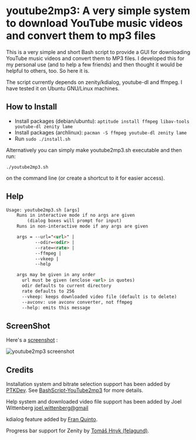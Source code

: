 # youtube2mp3: A very simple system to download YouTube music videos and convert them to mp3 files

This is a very simple and short Bash script to provide a GUI for downloading
YouTube music videos and convert them to MP3 files. I developed this for my
personal use (and to help a few friends) and then thought it would be helpful to
others, too. So here it is.

The script currently depends on zenity/kdialog, youtube-dl and ffmpeg. I have
tested it on Ubuntu GNU/Linux machines.

## How to Install

- Install packages (debian/ubuntu): `aptitude install ffmpeg libav-tools youtube-dl zenity lame`
- Install packages (archlinux):     `pacman -S ffmpeg youtube-dl zenity lame`
- Run `sudo ./install.sh`

Alternatively you can simply make youtube2mp3.sh executable and then run:

`./youtube2mp3.sh`

on the command line (or create a shortcut to it for easier access).

## Help
```html
Usage: youtube2mp3.sh [args]
    Runs in interactive mode if no args are given
        (dialog boxes will prompt for input)
    Runs in non-interactive mode if any args are given

    args = --url="<url>" |
           --odir=<odir> |
           --rate=<rate> |
           --ffmpeg |
           --vkeep |
           --help

    args may be given in any order
      url must be given (enclose <url> in quotes)
      odir defaults to current directory
      rate defaults to 256
      --vkeep: keeps downloaded video file (default is to delete)
      --avconv: use avconv converter, not ffmpeg
      --help: emits this message
```

## ScreenShot

Here's a [screenshot](https://raw.github.com/emres/youtube2mp3/master/img/screenshot_full.png) :

![youtube2mp3 screenshot](https://raw.github.com/emres/youtube2mp3/master/img/screenshot_thumbs.png "youtube2mp3 screen shot")

## Credits

Installation system and bitrate selection support has been added by
[PTKDev](https://github.com/PTKDev). See
[BashScript-YouTube2mp3](https://github.com/PTKDev/BashScript-YouTube2mp3) for more details.

Help system and downloaded video file support has been added by Joel Wittenberg <joel.wittenberg@gmail>

kdialog feature added by [Fran Quinto](https://github.com/fquinto).

Progress bar support for Zenity by [Tomáš Hnyk (felagund)](https://github.com/felagund).